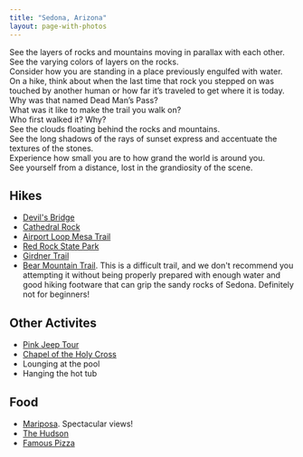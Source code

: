 ```yaml
---
title: "Sedona, Arizona"
layout: page-with-photos
---
```

See the layers of rocks and mountains moving in parallax with each other.    
See the varying colors of layers on the rocks.  
Consider how you are standing in a place previously engulfed with water.  
On a hike, think about when the last time that rock you stepped on was touched by another human or how far it’s traveled to get where it is today.  
Why was that named Dead Man’s Pass?  
What was it like to make the trail you walk on?  
Who first walked it? Why?  
See the clouds floating behind the rocks and mountains.  
See the long shadows of the rays of sunset express and accentuate the textures of the stones.  
Experience how small you are to how grand the world is around you.  
See yourself from a distance, lost in the grandiosity of the scene.  

## Hikes

* [Devil's Bridge](https://www.tripadvisor.com/Attraction_Review-g31352-d107190-Reviews-Devil_s_Bridge_Trail-Sedona_Arizona.html)
* [Cathedral Rock](https://www.tripadvisor.com/Attraction_Review-g31352-d126802-Reviews-Cathedral_Rock-Sedona_Arizona.html)
* [Airport Loop Mesa Trail](https://www.tripadvisor.com/Attraction_Review-g31352-d10400409-Reviews-Airport_Loop_Trail-Sedona_Arizona.html)
* [Red Rock State Park](https://www.alltrails.com/parks/us/arizona/red-rock-state-park)
* [Girdner Trail](https://www.alltrails.com/trail/us/arizona/girdner-trail)
* [Bear Mountain Trail](https://www.alltrails.com/trail/us/arizona/bear-mountain). This is a difficult trail, and we don't recommend you attempting it without being properly prepared with enough water and good hiking footware that can grip the sandy rocks of Sedona. Definitely not for beginners!

## Other Activites

* [Pink Jeep Tour](https://www.pinkadventuretours.com/tours/sedona-tours)
* [Chapel of the Holy Cross](https://en.wikipedia.org/wiki/Chapel_of_the_Holy_Cross_(Sedona,_Arizona))
* Lounging at the pool
* Hanging the hot tub

## Food

* [Mariposa](https://www.mariposasedona.com/). Spectacular views!
* [The Hudson](https://thehudsonsedona.com/)
* [Famous Pizza](https://www.azfamouspizza.com/)